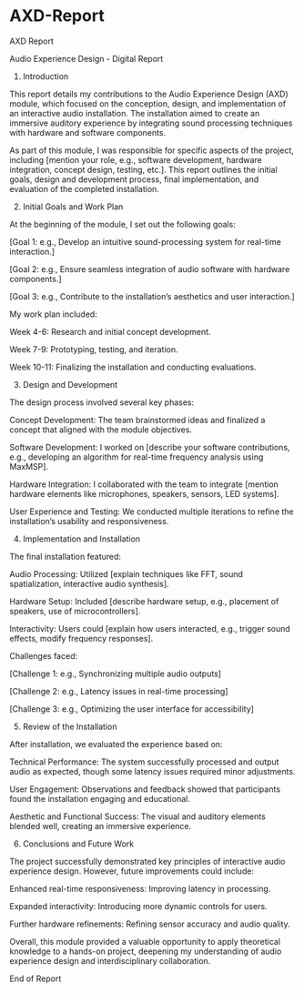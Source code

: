 # AXD-Report
AXD Report

Audio Experience Design - Digital Report

1. Introduction

This report details my contributions to the Audio Experience Design (AXD) module, which focused on the conception, design, and implementation of an interactive audio installation. The installation aimed to create an immersive auditory experience by integrating sound processing techniques with hardware and software components.

As part of this module, I was responsible for specific aspects of the project, including [mention your role, e.g., software development, hardware integration, concept design, testing, etc.]. This report outlines the initial goals, design and development process, final implementation, and evaluation of the completed installation.

2. Initial Goals and Work Plan

At the beginning of the module, I set out the following goals:

[Goal 1: e.g., Develop an intuitive sound-processing system for real-time interaction.]

[Goal 2: e.g., Ensure seamless integration of audio software with hardware components.]

[Goal 3: e.g., Contribute to the installation’s aesthetics and user interaction.]

My work plan included:

Week 4-6: Research and initial concept development.

Week 7-9: Prototyping, testing, and iteration.

Week 10-11: Finalizing the installation and conducting evaluations.

3. Design and Development

The design process involved several key phases:

Concept Development: The team brainstormed ideas and finalized a concept that aligned with the module objectives.

Software Development: I worked on [describe your software contributions, e.g., developing an algorithm for real-time frequency analysis using MaxMSP].

Hardware Integration: I collaborated with the team to integrate [mention hardware elements like microphones, speakers, sensors, LED systems].

User Experience and Testing: We conducted multiple iterations to refine the installation’s usability and responsiveness.

4. Implementation and Installation

The final installation featured:

Audio Processing: Utilized [explain techniques like FFT, sound spatialization, interactive audio synthesis].

Hardware Setup: Included [describe hardware setup, e.g., placement of speakers, use of microcontrollers].

Interactivity: Users could [explain how users interacted, e.g., trigger sound effects, modify frequency responses].

Challenges faced:

[Challenge 1: e.g., Synchronizing multiple audio outputs]

[Challenge 2: e.g., Latency issues in real-time processing]

[Challenge 3: e.g., Optimizing the user interface for accessibility]

5. Review of the Installation

After installation, we evaluated the experience based on:

Technical Performance: The system successfully processed and output audio as expected, though some latency issues required minor adjustments.

User Engagement: Observations and feedback showed that participants found the installation engaging and educational.

Aesthetic and Functional Success: The visual and auditory elements blended well, creating an immersive experience.

6. Conclusions and Future Work

The project successfully demonstrated key principles of interactive audio experience design. However, future improvements could include:

Enhanced real-time responsiveness: Improving latency in processing.

Expanded interactivity: Introducing more dynamic controls for users.

Further hardware refinements: Refining sensor accuracy and audio quality.

Overall, this module provided a valuable opportunity to apply theoretical knowledge to a hands-on project, deepening my understanding of audio experience design and interdisciplinary collaboration.

End of Report

